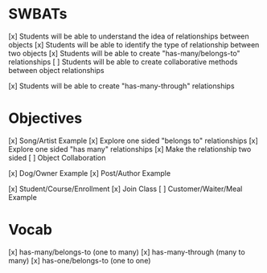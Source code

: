 # SWBATs
[x] Students will be able to understand the idea of relationships between objects
[x] Students will be able to identify the type of relationship between two objects
[x] Students will be able to create "has-many/belongs-to" relationships
[ ] Students will be able to create collaborative methods between object relationships

[x] Students will be able to create "has-many-through" relationships

# Objectives
[x] Song/Artist Example
    [x] Explore one sided "belongs to" relationships
    [x] Explore one sided "has many" relationships
    [x] Make the relationship two sided
    [ ] Object Collaboration

[x] Dog/Owner Example
[x] Post/Author Example

[x] Student/Course/Enrollment
    [x] Join Class
[ ] Customer/Waiter/Meal Example

# Vocab

[x] has-many/belongs-to (one to many)
[x] has-many-through (many to many)
[x] has-one/belongs-to (one to one)